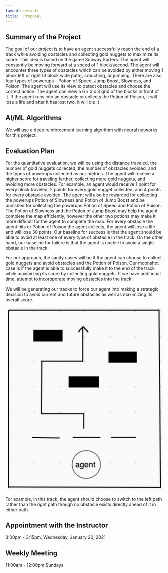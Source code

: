 ```yaml
---
layout: default
title:  Proposal
---
```


## Summary of the Project
The goal of our project is to have an agent successfully reach the end of a track while avoiding obstacles and collecting gold nuggets to maximize its score. This idea is based on the game Subway Surfers. The agent will constantly be moving forward at a speed of 1 block/second. The agent will encounter three types of obstacles which can be avoided by either moving 1 block left or right (3 block wide path), crouching, or jumping. There are also four types of powerups – Potion of Speed, Jump Boost, Slowness, and Poison. The agent will use its view to detect obstacles and choose the correct action. The agent can view a 6 x 3 x 3 grid of the blocks in front of it. If the agent runs into an obstacle or collects the Potion of Poison, it will lose a life and after it has lost two, it will die :(

## AI/ML Algorithms
We will use a deep reinforcement learning algorithm with neural networks for this project.

## Evaluation Plan
For the quantitative evaluation, we will be using the distance traveled, the number of gold nuggets collected, the number of obstacles avoided, and the types of powerups collected as our metrics. The agent will receive a higher score for traveling farther, collecting more gold nuggets, and avoiding more obstacles. For example, an agent would receive 1 point for every block traveled, 2 points for every gold nugget collected, and 4 points for every obstacle avoided. The agent will also be rewarded for collecting the powerups Potion of Slowness and Potion of Jump Boost and be punished for collecting the powerups Potion of Speed and Potion of Poison. The Potion of Slowness and the Potion of Jump Boost may help the agent complete the map efficiently, however the other two potions may make it more difficult for the agent to complete the map. For every obstacle the agent hits or Potion of Poison the agent collects, the agent will lose a life and will lose 30 points. Our baseline for success is that the agent should be able to avoid at least one of every type of obstacle in the track. On the other hand, our baseline for failure is that the agent is unable to avoid a single obstacle in the track. 

For our approach, the sanity cases will be if the agent can choose to collect gold nuggets and avoid obstacles and the Potion of Poison. Our moonshot case is if the agent is able to successfully make it to the end of the track while maximizing its score by collecting gold nuggets. If we have additional time, attempt to incoroporate moving obstacles into the track.

We will be generating our tracks to force our agent into making a strategic decision to avoid current and future obstacles as well as maximizing its overall score.

![image](./track.png)

For example, in this track, the agent should choose to switch to the left path rather than the right path though no obstacle exists directly ahead of it in either path.

## Appointment with the Instructor
3:00pm - 3:15pm, Wednesday, January 20, 2021

## Weekly Meeting
11:00am - 12:00pm Sundays
